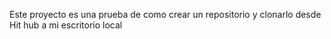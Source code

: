 Este proyecto es una prueba de como crear un repositorio y clonarlo desde Hit hub a mi escritorio local
